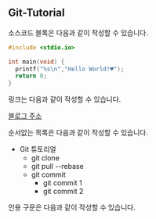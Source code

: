 ## Git-Tutorial

소스코드 블록은 다음과 같이 작성할 수 있습니다.

```c
#include <stdio.io>

int main(void) {
  printf("%s\n","Hello World!♥");
  return 0;
}
```

링크는 다음과 같이 작성할 수 있습니다.

[블로그 주소](https://blog.naver.com/sinaburokim8725)

순서없는 목록은 다음과 같이 작성할 수 있습니다.

* Git 튜토리얼
  * git clone
  * git pull --rebase
  * git commit
    * git commit 1
    * git commit 2
    
인용 구문은 다음과 같이 작성할 수 있습니다.


    
